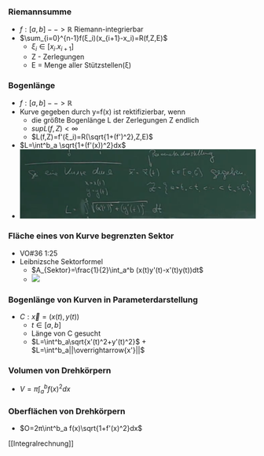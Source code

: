 ###  Riemannsumme
+ $f:[a,b]-->ℝ$ Riemann-integrierbar
+  $\sum_{i=0}^{n-1}f(ξ_i)(x_{i+1}-x_i)=R(f,Z,E)$
	+  $ξ_i∈[x_i.x_{i+1}]$ 
	+  Z - Zerlegungen
	+  E = Menge aller Stützstellen(ξ)
	
###  Bogenlänge
+ $f:[a,b]-->ℝ$
+ Kurve gegeben durch y=f(x) ist rektifizierbar, wenn 
	+ die größte Bogenlänge L der Zerlegungen Z endlich
	+ $sup L(f,Z)<\infty$
	+ $L(f,Z)=f'(ξ_i)=R(\sqrt{1+(f')^2},Z,E)$
+ $L=\int^b_a \sqrt{1+(f'(x))^2}dx$
+ ![](Pasted%20image%2020211231171822.png)

### Fläche eines von Kurve begrenzten Sektor
+ VO#36 1:25
+ Leibnizsche Sektorformel
	+ $A_{Sektor}=\frac{1}{2}\int_a^b (x(t)y'(t)-x'(t)y(t))dt$
	+ ![](Pasted%20image%2020211231172742.png)

### Bogenlänge von Kurven in Parameterdarstellung
+ $C: \overrightarrow{x}=(x(t),y(t))$
	+ $t∈[a,b]$
	+ Länge von C gesucht
	+ $L=\int^b_a\sqrt{x'(t)^2+y'(t)^2}$	+ $L=\int^b_a||\overrightarrow{x'}||$

### Volumen von Drehkörpern
+ $V=π\int^b_a f(x)^2dx$

### Oberflächen von Drehkörpern
+ $O=2π\int^b_a f(x)\sqrt{1+f'(x)^2}dx$

[[Integralrechnung]]
